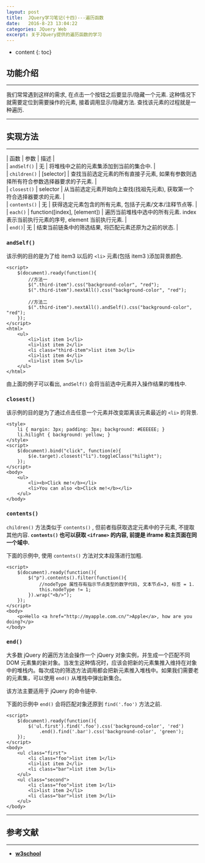 ```yaml
---
layout: post
title:  JQuery学习笔记(十四)---遍历函数
date:   2016-8-23 13:04:22
categories: JQuery Web
excerpt: 关于JQuery提供的遍历函数的学习
---
```


* content
{: toc}

## 功能介绍

---

我们常常遇到这样的需求, 在点击一个按钮之后要显示/隐藏一个元素. 这种情况下就需要定位到需要操作的元素, 接着调用显示/隐藏方法. 查找该元素的过程就是一种遍历.

---

## 实现方法

---

| 函数 | 参数 | 描述 |   
| `andSelf()` | 无 | 将堆栈中之前的元素集添加到当前的集合中. |   
| `children()` | [selector] | 查找当前选定元素的所有直接子元素, 如果有参数则选择所有符合参数选择器要求的子元素. |   
| `closest()` | selector | 从当前选定元素开始向上查找(找祖先元素), 获取第一个符合选择器要求的元素. |   
| `contents()` | 无 | 获得选定元素包含的所有元素, 包括子元素/文本/注释节点等. |   
| `each()` | function([index], [element]) | 遍历当前堆栈中选中的所有元素. index 表示当前执行元素的序号, element 当前执行元素. |   
| `end()`| 无 | 结束当前链条中的筛选结果, 将匹配元素还原为之前的状态. |   


### `andSelf()`

该示例的目的是为了给 item3 以后的 `<li>` 元素(包括 item3 )添加背景颜色.

```jquery
<script>
	$(document).ready(function(){
		//方法一
		$(".third-item").css("background-color", "red");
		$(".third-item").nextAll().css("background-color", "red");

		//方法二
		$(".third-item").nextAll().andSelf().css("background-color", "red");
	});
</script>
<html>
	<ul>
		<li>list item 1</li>
		<li>list item 2</li>
		<li class="third-item">list item 3</li>
		<li>list item 4</li>
		<li>list item 5</li>
	</ul>
</html>
```

由上面的例子可以看出, `andSelf()` 会将当前选中元素并入操作结果的堆栈中.

### `closest()`

该示例的目的是为了通过点击任意一个元素并改变距离该元素最近的 `<li>` 的背景.

```jQuery
<style>
	li { margin: 3px; padding: 3px; background: #EEEEEE; }
	li.hilight { background: yellow; }
</style>
<script>
	$(document).bind("click", function(e){
		$(e.target).closest("li").toggleClass("hilight");
	});
</script>
<body>
	<ul>
		<li><b>Click me!</b></li>
		<li>You can also <b>Click me!</b></li>
	</ul>
</body>
```

### `contents()`

`children()` 方法类似于 `contents()` , 但前者指获取选定元素中的子元素, 不提取其他内容. **`contents()` 也可以获取 `<iframe>` 的内容, 前提是 iframe 和主页面在同一个域中.**

下面的示例中, 使用 `contents()` 方法对文本段落进行加粗.

```jQuery
<script>
	$(document).ready(function(){
		$("p").contents().filter(function(){
			//nodeType 属性存有指示节点类型的数字代码, 文本节点=3, 标签 = 1.
			this.nodeType != 1;
		}).wrap("<b/>");
	});
</script>
<body>
	<p>Hello <a href="http://myapple.com.cn/">Apple</a>, how are you doing?</p>
</body>
```

### `end()`

大多数 jQuery 的遍历方法会操作一个 jQuery 对象实例，并生成一个匹配不同 DOM 元素集的新对象。当发生这种情况时，应该会把新的元素集推入维持在对象中的堆栈内。每次成功的筛选方法调用都会把新元素推入堆栈中。如果我们需要老的元素集，可以使用 `end()` 从堆栈中弹出新集合。

该方法主要适用于 jQuery 的命令链中.

下面的示例中 `end()` 会将匹配对象还原到 `find('.foo')` 方法之前.

``` jQuery
<script>
	$(document).ready(function(){
		$('ul.first').find('.foo').css('background-color', 'red')
			.end().find('.bar').css('background-color', 'green');
	});
</script>
<body>
	<ul class="first">
		<li class="foo">list item 1</li>
		<li>list item 2</li>
		<li class="bar">list item 3</li>
	</ul>
	<ul class="second">
		<li class="foo">list item 1</li>
		<li>list item 2</li>
		<li class="bar">list item 3</li>
	</ul>
</body>
```

---

## 参考文献

---

* **[w3school](http://www.w3school.com.cn/jquery/jquery_ref_traversing.asp)**